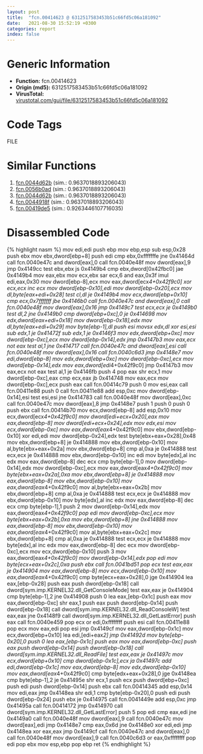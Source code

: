 ```yaml
---
layout: post
title:  "fcn.00414623 @ 6312517583453b51c66fd5c06a181092"
date:   2021-08-30 15:52:19 +0300
categories: report
index: false
---
```


# Generic Information
- **Function:** fcn.00414623
- **Origin (md5):** 6312517583453b51c66fd5c06a181092
- **VirusTotal:** [virustotal.com/gui/file/6312517583453b51c66fd5c06a181092][virustotal_ref]

# Code Tags
<span class="tag" id="FILE">FILE</span>


# Similar Functions

1. [fcn.0044d62b][similar_1_ref] (sim.: 0.9637018893206043)
2. [fcn.0056b0ad][similar_2_ref] (sim.: 0.9637018893206043)
3. [fcn.0044d62b][similar_3_ref] (sim.: 0.9637018893206043)
4. [fcn.0044918f][similar_4_ref] (sim.: 0.9637018893206043)
5. [fcn.00419de5][similar_5_ref] (sim.: 0.9263446107716035)


# Disassembled Code

{% highlight nasm %}
mov edi,edi
push ebp
mov ebp,esp
sub esp,0x28
push ebx
mov ebx,dword[ebp+8]
push edi
cmp ebx,0xfffffffe
jne 0x41464d
call fcn.0040e47c
and dword[eax],0
call fcn.0040e48f
mov dword[eax],9
jmp 0x4149cc
test ebx,ebx
js 0x4149b4
cmp ebx,dword[0x42fbc0]
jae 0x4149b4
mov eax,ebx
mov ecx,ebx
sar ecx,6
and eax,0x3f
imul edi,eax,0x30
mov dword[ebp-8],ecx
mov eax,dword[ecx*4+0x42f9c0]
xor ecx,ecx
inc ecx
mov dword[ebp-0x10],edi
mov dword[ebp-0x20],ecx
mov dl,byte[eax+edi+0x28]
test cl,dl
je 0x4149b4
mov ecx,dword[ebp+0x10]
cmp ecx,0x7fffffff
jbe 0x4146b0
call fcn.0040e47c
and dword[eax],0
call fcn.0040e48f
mov dword[eax],0x16
jmp 0x4149c7
test ecx,ecx
je 0x4149b0
test dl,2
jne 0x4149b0
cmp dword[ebp+0xc],0
je 0x414698
mov edx,dword[eax+edi+0x18]
mov dword[ebp-0x18],edx
mov dl,byte[eax+edi+0x29]
mov byte[ebp-1],dl
push esi
movsx edx,dl
xor esi,esi
sub edx,1
je 0x41472f
sub edx,1
je 0x4146f3
mov edx,dword[ebp+0xc]
mov dword[ebp-0xc],ecx
mov dword[ebp-0x14],edx
jmp 0x4147b3
mov eax,ecx
not eax
test al,1
jne 0x414717
call fcn.0040e47c
and dword[eax],esi
call fcn.0040e48f
mov dword[eax],0x16
call fcn.0040c6d3
jmp 0x4148e7
mov edi,dword[ebp-8]
mov edx,dword[ebp+0xc]
mov dword[ebp-0xc],ecx
mov dword[ebp-0x14],edx
mov eax,dword[edi*4+0x42f9c0]
jmp 0x4147b3
mov eax,ecx
not eax
test al,1
je 0x4146fb
push 4
pop eax
shr ecx,1
mov dword[ebp-0xc],eax
cmp ecx,eax
jb 0x414748
mov eax,ecx
mov dword[ebp-0xc],ecx
push eax
call fcn.00414c79
push 0
mov esi,eax
call fcn.00411e88
push 0
call fcn.00411e88
add esp,0xc
mov dword[ebp-0x14],esi
test esi,esi
jne 0x414783
call fcn.0040e48f
mov dword[eax],0xc
call fcn.0040e47c
mov dword[eax],8
jmp 0x4148e7
push 1
push 0
push 0
push ebx
call fcn.00414b70
mov ecx,dword[ebp-8]
add esp,0x10
mov ecx,dword[ecx*4+0x42f9c0]
mov dword[edi+ecx+0x20],eax
mov eax,dword[ebp-8]
mov dword[edi+ecx+0x24],edx
mov edx,esi
mov ecx,dword[ebp-0xc]
mov eax,dword[eax*4+0x42f9c0]
mov ebx,dword[ebp-0x10]
xor edi,edi
mov dword[ebp-0x24],edx
test byte[ebx+eax+0x28],0x48
mov ebx,dword[ebp+8]
je 0x414888
mov ebx,dword[ebp-0x10]
mov al,byte[ebx+eax+0x2a]
mov ebx,dword[ebp+8]
cmp al,0xa
je 0x414888
test ecx,ecx
je 0x414888
mov ebx,dword[ebp-0x10]
inc edi
mov byte[edx],al
inc edx
mov eax,dword[ebp-8]
dec ecx
cmp byte[ebp-1],0
mov dword[ebp-0x14],edx
mov dword[ebp-0xc],ecx
mov eax,dword[eax*4+0x42f9c0]
mov byte[ebx+eax+0x2a],0xa
mov ebx,dword[ebp+8]
je 0x414888
mov eax,dword[ebp-8]
mov ebx,dword[ebp-0x10]
mov eax,dword[eax*4+0x42f9c0]
mov al,byte[ebx+eax+0x2b]
mov ebx,dword[ebp+8]
cmp al,0xa
je 0x414888
test ecx,ecx
je 0x414888
mov ebx,dword[ebp-0x10]
mov byte[edx],al
inc edx
mov eax,dword[ebp-8]
dec ecx
cmp byte[ebp-1],1
push 2
mov dword[ebp-0x14],edx
mov eax,dword[eax*4+0x42f9c0]
pop edi
mov dword[ebp-0xc],ecx
mov byte[ebx+eax+0x2b],0xa
mov ebx,dword[ebp+8]
jne 0x414888
mov eax,dword[ebp-8]
mov ebx,dword[ebp-0x10]
mov eax,dword[eax*4+0x42f9c0]
mov al,byte[ebx+eax+0x2c]
mov ebx,dword[ebp+8]
cmp al,0xa
je 0x414888
test ecx,ecx
je 0x414888
mov byte[edx],al
inc edx
mov eax,dword[ebp-8]
dec ecx
mov dword[ebp-0xc],ecx
mov ecx,dword[ebp-0x10]
push 3
mov eax,dword[eax*4+0x42f9c0]
mov dword[ebp-0x14],edx
pop edi
mov byte[ecx+eax+0x2c],0xa
push ebx
call fcn.0041bd51
pop ecx
test eax,eax
je 0x414904
mov eax,dword[ebp-8]
mov ecx,dword[ebp-0x10]
mov eax,dword[eax*4+0x42f9c0]
cmp byte[ecx+eax+0x28],0
jge 0x414904
lea eax,[ebp-0x28]
push eax
push dword[ebp-0x18]
call dword[sym.imp.KERNEL32.dll_GetConsoleMode]
test eax,eax
je 0x414904
cmp byte[ebp-1],2
jne 0x414908
push 0
lea eax,[ebp-0x1c]
push eax
mov eax,dword[ebp-0xc]
shr eax,1
push eax
push dword[ebp-0x14]
push dword[ebp-0x18]
call dword[sym.imp.KERNEL32.dll_ReadConsoleW]
test eax,eax
jne 0x4148f9
call dword[sym.imp.KERNEL32.dll_GetLastError]
push eax
call fcn.0040e459
pop ecx
or edi,0xffffffff
push esi
call fcn.00411e88
pop ecx
mov eax,edi
pop esi
jmp 0x4149cf
mov eax,dword[ebp-0x1c]
mov ecx,dword[ebp+0x10]
lea edi,[edi+eax*2]
jmp 0x41492d
mov byte[ebp-0x20],0
push 0
lea eax,[ebp-0x1c]
push eax
mov eax,dword[ebp-0xc]
push eax
push dword[ebp-0x14]
push dword[ebp-0x18]
call dword[sym.imp.KERNEL32.dll_ReadFile]
test eax,eax
je 0x41497c
mov ecx,dword[ebp+0x10]
cmp dword[ebp-0x1c],ecx
ja 0x41497c
add edi,dword[ebp-0x1c]
mov eax,dword[ebp-8]
mov edx,dword[ebp-0x10]
mov eax,dword[eax*4+0x42f9c0]
cmp byte[edx+eax+0x28],0
jge 0x4148ea
cmp byte[ebp-1],2
je 0x41495e
shr ecx,1
push ecx
push dword[ebp+0xc]
push edi
push dword[ebp-0x14]
push ebx
call fcn.00414345
add esp,0x14
mov edi,eax
jmp 0x4148ea
shr edi,1
cmp byte[ebp-0x20],0
push edi
push dword[ebp-0x24]
push ebx
je 0x414975
call fcn.0041449e
add esp,0xc
jmp 0x41495a
call fcn.00414172
jmp 0x414970
call dword[sym.imp.KERNEL32.dll_GetLastError]
push 5
pop edi
cmp eax,edi
jne 0x4149a0
call fcn.0040e48f
mov dword[eax],9
call fcn.0040e47c
mov dword[eax],edi
jmp 0x4148e7
cmp eax,0x6d
jne 0x4148e0
xor edi,edi
jmp 0x4148ea
xor eax,eax
jmp 0x4149cf
call fcn.0040e47c
and dword[eax],0
call fcn.0040e48f
mov dword[eax],9
call fcn.0040c6d3
or eax,0xffffffff
pop edi
pop ebx
mov esp,ebp
pop ebp
ret
{% endhighlight %}


[similar_1_ref]: /report/fcn.0044d62b@b4c49e1bc49ca1bb2d68fc93ad15eb0b
[similar_2_ref]: /report/fcn.0056b0ad@9c2b894b84f59672d8be2e984066f76f
[similar_3_ref]: /report/fcn.0044d62b@f12f9592fdd7a957b636b9ae1acd018a
[similar_4_ref]: /report/fcn.0044918f@5b3b5c646a314899d41c88851a30ed2c
[similar_5_ref]: /report/fcn.00419de5@69b3c79878674ea715338a112bb5caa6
[virustotal_ref]: https://www.virustotal.com/gui/file/6312517583453b51c66fd5c06a181092